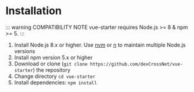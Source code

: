 # Installation

::: warning COMPATIBILITY NOTE
vue-starter requires Node.js >= 8 & npm >= 5.
:::

1. Install Node.js 8.x or higher. Use [nvm](https://github.com/creationix/nvm) or [n](https://github.com/tj/n) to maintain multiple Node.js versions
2. Install npm version 5.x or higher
3. Download or clone (`git clone https://github.com/devCrossNet/vue-starter`) the repository
4. Change directory `cd vue-starter`
5. Install dependencies: `npm install`
